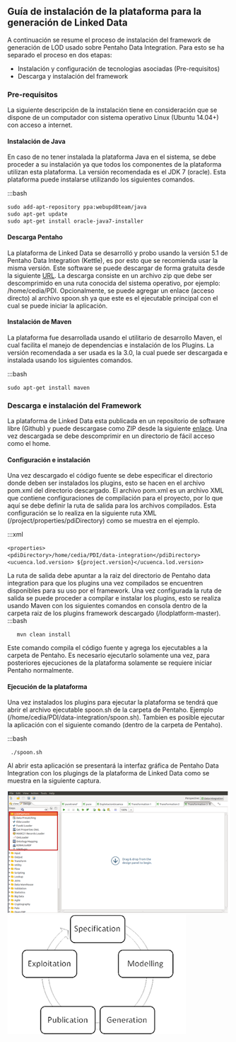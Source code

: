 ## Guía de instalación de la plataforma para la generación de Linked Data ##

A continuación se resume el proceso de instalación del framework de generación de LOD usado sobre Pentaho Data Integration. Para esto se ha separado el proceso en dos etapas: 

- Instalación y configuración de tecnologias asociadas (Pre-requisitos)
- Descarga y instalación del framework

### Pre-requisitos ###

La siguiente descripción de la  instalación tiene en consideración que se dispone de un computador con sistema operativo Linux (Ubuntu 14.04+) con  acceso a internet.

#### Instalación de Java ####

En caso de no tener instalada la plataforma Java en el sistema, se debe proceder a su instalación ya que todos los componentes de la plataforma utilizan esta plataforma. La versión recomendada es el JDK 7 (oracle).  Esta plataforma puede instalarse utilizando los siguientes comandos.

:::bash

    sudo add-apt-repository ppa:webupd8team/java 
    sudo apt-get update 
    sudo apt-get install oracle-java7-installer
    
 
#### Descarga Pentaho ####

La plataforma de Linked Data se desarrolló y probo usando la versión 5.1 de Pentaho Data Integration (Kettle), es por esto que se recomienda usar la misma versión. Este software se puede descargar de forma gratuita desde la siguiente [URL](https://sourceforge.net/projects/pentaho/files/Data%20Integration/5.1/pdi-ce-5.1.0.0-752.zip/download).  La descarga consiste en un archivo zip que debe ser descomprimido en una ruta conocida del sistema operativo, por ejemplo: /home/cedia/PDI. 
Opcionalmente, se puede agregar un enlace (acceso directo) al archivo spoon.sh ya que este es el ejecutable principal con el cual se puede iniciar la aplicación.

#### Instalación de Maven ####
La plataforma fue desarrollada usando el utilitario de desarrollo Maven, el cual facilita el manejo de dependencias e instalación de los Plugins. La versión recomendada a ser usada es la 3.0, la cual puede ser descargada e instalada usando los siguientes comandos.

:::bash
    
    sudo apt-get install maven
    
### Descarga e instalación del Framework ###

La plataforma de Linked Data esta publicada en un repositorio de software libre (Github) y puede descargase como ZIP  desde la siguiente [enlace](https://github.com/santteegt/lodplatform). Una vez descargada se debe descomprimir en un directorio de fácil acceso como el home.

#### Configuración e instalación ####

Una vez descargado el código fuente se debe especificar el directorio donde deben ser instalados los plugins, esto se hacen en el archivo pom.xml del directorio descargado. El archivo pom.xml  es un archivo XML que contiene configuraciones de compilación para el proyecto, por lo que aquí se debe definir  la ruta de salida para los archivos compilados. Esta configuración se lo realiza en la siguiente ruta XML  (/project/properties/pdiDirectory) como se muestra en el ejemplo. 

:::xml

    <properties>
    <pdiDirectory>/home/cedia/PDI/data-integration</pdiDirectory>
    <ucuenca.lod.version> ${project.version}</ucuenca.lod.version>



La ruta de salida debe apuntar a la raiz del directorio de Pentaho data integration para que los plugins una vez compilados se encuentren disponibles para su uso por el framework. Una vez configurada la ruta de salida se puede proceder a compilar e instalar los plugins, esto se realiza usando Maven con los siguientes comandos en consola dentro de la carpeta raiz de los plugins framework descargado  (/lodplatform-master).
:::bash
       
       mvn clean install

Este comando compila el código fuente y agrega los ejecutables a la carpeta de Pentaho. Es necesario ejecutarlo solamente una vez, para posteriores ejecuciones de la plataforma solamente se requiere iniciar Pentaho normalmente.

#### Ejecución de la plataforma ####

Una vez instalados los plugins para ejecutar la plataforma se tendrá que abrir el archivo ejecutable spoon.sh de la carpeta de Pentaho. Ejemplo (/home/cedia/PDI/data-integration/spoon.sh).  Tambien es posible ejecutar la aplicación con el siguiente comando (dentro de la carpeta de Pentaho).

:::bash
    
     ./spoon.sh

Al abrir esta aplicación se presentará la interfaz gráfica de Pentaho Data Integration con los plugings de la plataforma de Linked Data como se muestra en la siguiente captura.


![Imagen](./Images/guidelod.PNG?style=centerme)
![ImageLOD](./Images/MLOD.png?style=centerme)
    
